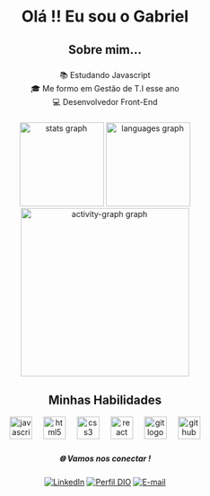<h1 align="center">Olá !! Eu sou o Gabriel</h1>

###

<h2 align="center">Sobre mim...</h2>

###

<p align="center">📚  Estudando Javascript<br>🎓 Me formo em Gestão de T.I esse ano<br>💻 Desenvolvedor Front-End</p>

###

<div align="center">
  <img src="https://github-readme-stats.vercel.app/api?username=Gabrieodev&hide_title=false&hide_rank=false&show_icons=true&include_all_commits=true&count_private=true&disable_animations=false&theme=github_dark&locale=en&hide_border=false&order=1&custom_title=Git%20Hub%20States" height="150" alt="stats graph"  />
  <img src="https://github-readme-stats.vercel.app/api/top-langs?username=Gabrieodev&locale=en&hide_title=false&layout=compact&card_width=320&langs_count=6&theme=github_dark&hide_border=false&order=2" height="150" alt="languages graph"  />
  <img src="https://github-readme-activity-graph.vercel.app/graph?username=Gabrieodev&radius=16&theme=github-dark&area=true&order=5&custom_title=Contribuition%20Graph&hide_border=false&hide_title=false" height="300" alt="activity-graph graph"  />
</div>

###

<h2 align="center"> Minhas Habilidades </h2>

<div align="center">
  <img src="https://skillicons.dev/icons?i=js" height="40" alt="javascript logo"  />
  <img width="12" />
  <img src="https://skillicons.dev/icons?i=html" height="40" alt="html5 logo"  />
  <img width="12" />
  <img src="https://skillicons.dev/icons?i=css" height="40" alt="css3 logo"  />
  <img width="12" />
  <img src="https://cdn.jsdelivr.net/gh/devicons/devicon/icons/react/react-original.svg" height="40" alt="react logo"  />
  <img width="12" />
  <img src="https://cdn.jsdelivr.net/gh/devicons/devicon/icons/git/git-original.svg" height="40" alt="git logo"  />
  <img width="12" />
  <img src="https://cdn.jsdelivr.net/gh/devicons/devicon/icons/github/github-original.svg" height="40" alt="github logo"  />
</div>

###

<h5 align="center">🌐 Vamos nos conectar !</h5>

###

<div align="center">

[![LinkedIn](https://img.shields.io/badge/-LinkedIn-000?style=for-the-badge&logo=linkedin&logoColor=30A3DC)](http://linkedin.com/in/gabriel-almeida-de-azevedo-9b16b5281)
[![Perfil DIO](https://img.shields.io/badge/-Meu%20Perfil%20na%20DIO-30A3DC?style=for-the-badge)](https://www.dio.me/users/gab_almeidaazevedo)
<a href="mailto:gab.almeidaazevedo@gmail.com">
<img src="https://img.shields.io/badge/-email-020114?style=for-the-badge&amp;logo=microsoft-outlook&amp;logoColor=6ED2B6&amp;color:FFF" alt="E-mail">

###

